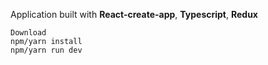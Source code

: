 Application built with **React-create-app**, **Typescript**, **Redux**

`Download`  
`npm/yarn install`  
`npm/yarn run dev`